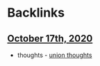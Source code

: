 
# Backlinks
## [October 17th, 2020](<October 17th, 2020.md>)
- thoughts - [union thoughts](<union thoughts.md>)

